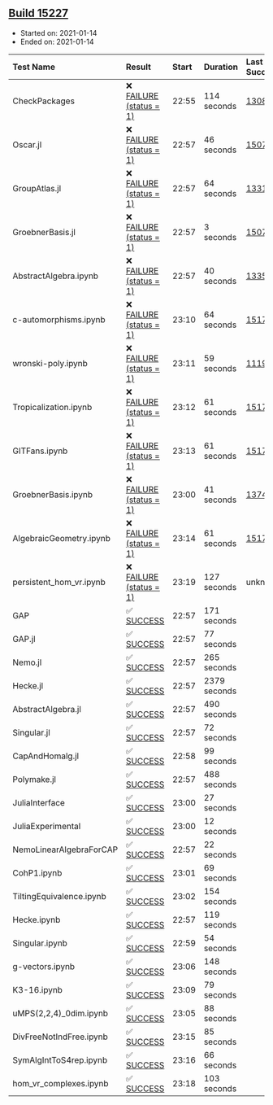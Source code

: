 ## [Build 15227](https://oscarci.mathematik.uni-kl.de/job/oscar/15227/)

* Started on: 2021-01-14
* Ended on: 2021-01-14

| Test Name    | Result | Start | Duration | Last Success | First Failure |
|:-------------|:-------|:------|:---------|:-------------|:--------------|
| CheckPackages | ❌ [FAILURE (status = 1)](https://oscarci.mathematik.uni-kl.de/job/oscar/15227/artifact/logs/build-15227/CheckPackages.log) | 22:55 | 114 seconds | [13085](https://oscarci.mathematik.uni-kl.de/job/oscar/13085/) | [13086](https://oscarci.mathematik.uni-kl.de/job/oscar/13086/) |
| Oscar.jl | ❌ [FAILURE (status = 1)](https://oscarci.mathematik.uni-kl.de/job/oscar/15227/artifact/logs/build-15227/Oscar.jl.log) | 22:57 | 46 seconds | [15079](https://oscarci.mathematik.uni-kl.de/job/oscar/15079/) | [15080](https://oscarci.mathematik.uni-kl.de/job/oscar/15080/) |
| GroupAtlas.jl | ❌ [FAILURE (status = 1)](https://oscarci.mathematik.uni-kl.de/job/oscar/15227/artifact/logs/build-15227/GroupAtlas.jl.log) | 22:57 | 64 seconds | [13311](https://oscarci.mathematik.uni-kl.de/job/oscar/13311/) | [13312](https://oscarci.mathematik.uni-kl.de/job/oscar/13312/) |
| GroebnerBasis.jl | ❌ [FAILURE (status = 1)](https://oscarci.mathematik.uni-kl.de/job/oscar/15227/artifact/logs/build-15227/GroebnerBasis.jl.log) | 22:57 | 3 seconds | [15079](https://oscarci.mathematik.uni-kl.de/job/oscar/15079/) | [15080](https://oscarci.mathematik.uni-kl.de/job/oscar/15080/) |
| AbstractAlgebra.ipynb | ❌ [FAILURE (status = 1)](https://oscarci.mathematik.uni-kl.de/job/oscar/15227/artifact/logs/build-15227/AbstractAlgebra.ipynb.log) | 22:57 | 40 seconds | [13355](https://oscarci.mathematik.uni-kl.de/job/oscar/13355/) | [13356](https://oscarci.mathematik.uni-kl.de/job/oscar/13356/) |
| c-automorphisms.ipynb | ❌ [FAILURE (status = 1)](https://oscarci.mathematik.uni-kl.de/job/oscar/15227/artifact/logs/build-15227/c-automorphisms.ipynb.log) | 23:10 | 64 seconds | [15177](https://oscarci.mathematik.uni-kl.de/job/oscar/15177/) | [15180](https://oscarci.mathematik.uni-kl.de/job/oscar/15180/) |
| wronski-poly.ipynb | ❌ [FAILURE (status = 1)](https://oscarci.mathematik.uni-kl.de/job/oscar/15227/artifact/logs/build-15227/wronski-poly.ipynb.log) | 23:11 | 59 seconds | [11192](https://oscarci.mathematik.uni-kl.de/job/oscar/11192/) | [11193](https://oscarci.mathematik.uni-kl.de/job/oscar/11193/) |
| Tropicalization.ipynb | ❌ [FAILURE (status = 1)](https://oscarci.mathematik.uni-kl.de/job/oscar/15227/artifact/logs/build-15227/Tropicalization.ipynb.log) | 23:12 | 61 seconds | [15176](https://oscarci.mathematik.uni-kl.de/job/oscar/15176/) | [15177](https://oscarci.mathematik.uni-kl.de/job/oscar/15177/) |
| GITFans.ipynb | ❌ [FAILURE (status = 1)](https://oscarci.mathematik.uni-kl.de/job/oscar/15227/artifact/logs/build-15227/GITFans.ipynb.log) | 23:13 | 61 seconds | [15177](https://oscarci.mathematik.uni-kl.de/job/oscar/15177/) | [15180](https://oscarci.mathematik.uni-kl.de/job/oscar/15180/) |
| GroebnerBasis.ipynb | ❌ [FAILURE (status = 1)](https://oscarci.mathematik.uni-kl.de/job/oscar/15227/artifact/logs/build-15227/GroebnerBasis.ipynb.log) | 23:00 | 41 seconds | [13748](https://oscarci.mathematik.uni-kl.de/job/oscar/13748/) | [13749](https://oscarci.mathematik.uni-kl.de/job/oscar/13749/) |
| AlgebraicGeometry.ipynb | ❌ [FAILURE (status = 1)](https://oscarci.mathematik.uni-kl.de/job/oscar/15227/artifact/logs/build-15227/AlgebraicGeometry.ipynb.log) | 23:14 | 61 seconds | [15177](https://oscarci.mathematik.uni-kl.de/job/oscar/15177/) | [15180](https://oscarci.mathematik.uni-kl.de/job/oscar/15180/) |
| persistent_hom_vr.ipynb | ❌ [FAILURE (status = 1)](https://oscarci.mathematik.uni-kl.de/job/oscar/15227/artifact/logs/build-15227/persistent_hom_vr.ipynb.log) | 23:19 | 127 seconds | unknown | unknown |
| GAP | ✅ [SUCCESS](https://oscarci.mathematik.uni-kl.de/job/oscar/15227/artifact/logs/build-15227/GAP.log) | 22:57 | 171 seconds |  |  |
| GAP.jl | ✅ [SUCCESS](https://oscarci.mathematik.uni-kl.de/job/oscar/15227/artifact/logs/build-15227/GAP.jl.log) | 22:57 | 77 seconds |  |  |
| Nemo.jl | ✅ [SUCCESS](https://oscarci.mathematik.uni-kl.de/job/oscar/15227/artifact/logs/build-15227/Nemo.jl.log) | 22:57 | 265 seconds |  |  |
| Hecke.jl | ✅ [SUCCESS](https://oscarci.mathematik.uni-kl.de/job/oscar/15227/artifact/logs/build-15227/Hecke.jl.log) | 22:57 | 2379 seconds |  |  |
| AbstractAlgebra.jl | ✅ [SUCCESS](https://oscarci.mathematik.uni-kl.de/job/oscar/15227/artifact/logs/build-15227/AbstractAlgebra.jl.log) | 22:57 | 490 seconds |  |  |
| Singular.jl | ✅ [SUCCESS](https://oscarci.mathematik.uni-kl.de/job/oscar/15227/artifact/logs/build-15227/Singular.jl.log) | 22:57 | 72 seconds |  |  |
| CapAndHomalg.jl | ✅ [SUCCESS](https://oscarci.mathematik.uni-kl.de/job/oscar/15227/artifact/logs/build-15227/CapAndHomalg.jl.log) | 22:58 | 99 seconds |  |  |
| Polymake.jl | ✅ [SUCCESS](https://oscarci.mathematik.uni-kl.de/job/oscar/15227/artifact/logs/build-15227/Polymake.jl.log) | 22:57 | 488 seconds |  |  |
| JuliaInterface | ✅ [SUCCESS](https://oscarci.mathematik.uni-kl.de/job/oscar/15227/artifact/logs/build-15227/JuliaInterface.log) | 23:00 | 27 seconds |  |  |
| JuliaExperimental | ✅ [SUCCESS](https://oscarci.mathematik.uni-kl.de/job/oscar/15227/artifact/logs/build-15227/JuliaExperimental.log) | 23:00 | 12 seconds |  |  |
| NemoLinearAlgebraForCAP | ✅ [SUCCESS](https://oscarci.mathematik.uni-kl.de/job/oscar/15227/artifact/logs/build-15227/NemoLinearAlgebraForCAP.log) | 22:57 | 22 seconds |  |  |
| CohP1.ipynb | ✅ [SUCCESS](https://oscarci.mathematik.uni-kl.de/job/oscar/15227/artifact/logs/build-15227/CohP1.ipynb.log) | 23:01 | 69 seconds |  |  |
| TiltingEquivalence.ipynb | ✅ [SUCCESS](https://oscarci.mathematik.uni-kl.de/job/oscar/15227/artifact/logs/build-15227/TiltingEquivalence.ipynb.log) | 23:02 | 154 seconds |  |  |
| Hecke.ipynb | ✅ [SUCCESS](https://oscarci.mathematik.uni-kl.de/job/oscar/15227/artifact/logs/build-15227/Hecke.ipynb.log) | 22:57 | 119 seconds |  |  |
| Singular.ipynb | ✅ [SUCCESS](https://oscarci.mathematik.uni-kl.de/job/oscar/15227/artifact/logs/build-15227/Singular.ipynb.log) | 22:59 | 54 seconds |  |  |
| g-vectors.ipynb | ✅ [SUCCESS](https://oscarci.mathematik.uni-kl.de/job/oscar/15227/artifact/logs/build-15227/g-vectors.ipynb.log) | 23:06 | 148 seconds |  |  |
| K3-16.ipynb | ✅ [SUCCESS](https://oscarci.mathematik.uni-kl.de/job/oscar/15227/artifact/logs/build-15227/K3-16.ipynb.log) | 23:09 | 79 seconds |  |  |
| uMPS(2,2,4)_0dim.ipynb | ✅ [SUCCESS](https://oscarci.mathematik.uni-kl.de/job/oscar/15227/artifact/logs/build-15227/uMPS-2-2-4-_0dim.ipynb.log) | 23:05 | 88 seconds |  |  |
| DivFreeNotIndFree.ipynb | ✅ [SUCCESS](https://oscarci.mathematik.uni-kl.de/job/oscar/15227/artifact/logs/build-15227/DivFreeNotIndFree.ipynb.log) | 23:15 | 85 seconds |  |  |
| SymAlgIntToS4rep.ipynb | ✅ [SUCCESS](https://oscarci.mathematik.uni-kl.de/job/oscar/15227/artifact/logs/build-15227/SymAlgIntToS4rep.ipynb.log) | 23:16 | 66 seconds |  |  |
| hom_vr_complexes.ipynb | ✅ [SUCCESS](https://oscarci.mathematik.uni-kl.de/job/oscar/15227/artifact/logs/build-15227/hom_vr_complexes.ipynb.log) | 23:18 | 103 seconds |  |  |
